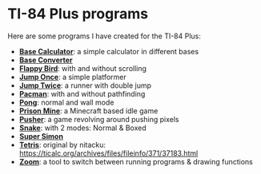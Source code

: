 # TI-84 Plus programs

Here are some programs I have created for the TI-84 Plus:

* [**Base Calculator**](base_calculator/README.md): a simple calculator in different bases
* [**Base Converter**](base_converter/README.md)
* [**Flappy Bird**](flappy_bird/README.md): with and without scrolling
* [**Jump Once**](jump_once/README.md): a simple platformer
* [**Jump Twice**](jump_twice/README.md): a runner with double jump
* [**Pacman**](pacman/README.md): with and without pathfinding
* [**Pong**](pong/README.md): normal and wall mode
* [**Prison Mine**](prison_mine/README.md): a Minecraft based idle game
* [**Pusher**](pusher/README.md): a game revolving around pushing pixels
* [**Snake**](snake/README.md): with 2 modes: Normal & Boxed
* [**Super Simon**](super_simon/README.md)
* [**Tetris**](tetris/README.md): original by nitacku: https://ticalc.org/archives/files/fileinfo/371/37183.html
* [**Zoom**](zoom/README.md): a tool to switch between running programs & drawing functions